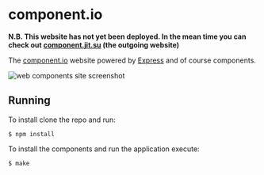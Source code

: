 # component.io

  **N.B. This website has not yet been deployed.  In the mean time you can check out [component.jit.su](https://component.jit.su) (the outgoing website)**

  The [component.io](http://component.io) website powered by [Express](http://expressjs.com)
  and of course components.

  ![web components site screenshot](http://f.cl.ly/items/410J2r0Y1Q0m3q01182y/site.png)

## Running

  To install clone the repo and run:

```
$ npm install
```

  To install the components and run the application execute:

```
$ make
```
